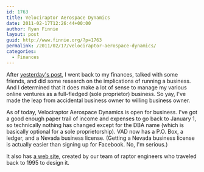 ```yaml
---
id: 1763
title: Velociraptor Aerospace Dynamics
date: 2011-02-17T12:26:44+00:00
author: Ryan Finnie
layout: post
guid: http://www.finnie.org/?p=1763
permalink: /2011/02/17/velociraptor-aerospace-dynamics/
categories:
  - Finances
---
```

After [yesterday's post](http://www.finnie.org/2011/02/16/ryan-finnie-business-owner/), I went back to my finances, talked with some friends, and did some research on the implications of running a business. And I determined that it does make a lot of sense to manage my various online ventures as a full-fledged (sole proprietor) business. So yay, I've made the leap from accidental business owner to willing business owner.

As of today, Velociraptor Aerospace Dynamics is open for business. I've got a good enough paper trail of income and expenses to go back to January 1, so technically nothing has changed except for the DBA name (which is basically optional for a sole proprietorship). VAD now has a P.O. Box, a ledger, and a Nevada business license. (Getting a Nevada business license is actually easier than signing up for Facebook. No, I'm serious.)

It also has [a web site](http://www.velociraptors.info/vad/), created by our team of raptor engineers who traveled back to 1995 to design it.
